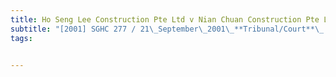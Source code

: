 ```yaml
---
title: Ho Seng Lee Construction Pte Ltd v Nian Chuan Construction Pte Ltd 
subtitle: "[2001] SGHC 277 / 21\_September\_2001\_**Tribunal/Court**\_:High\_Court\_**Coram**\_:Judith\_Prakash\_J\_**Counsel\_Name(s)**\_:Irving\_Choh\_and\_Twang\_Kern\_Zern\_(Chong\_Yeo\_&\_Partners)\_for\_the\_plaintiffs;\_Wong\_Kah\_Chiew\_and\_Teh\_E-Von\_(Wong\_&\_M\_Seow)\_for\_the\_defendants\_**Parties**\_:Ho\_Seng\_Lee\_Construction\_Pte\_Ltd\_—\_Nian\_Chuan\_Construction\_Pte\_Ltd"
tags:


---
```


